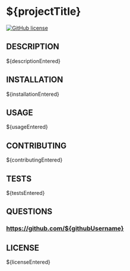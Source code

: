 [comment]: <> (This is a comment, it will not be included)
[comment]: <> (in  the output file unless you use it in)
[comment]: <> (a reference style link.)

# ${projectTitle}
[![GitHub license](https://img.shields.io/github/license/Naereen/StrapDown.js.svg)](https://github.com/Naereen/StrapDown.js/blob/master/LICENSE)
## DESCRIPTION
${descriptionEntered}

## INSTALLATION
${installationEntered}
## USAGE
${usageEntered}
## CONTRIBUTING
${contributingEntered}
## TESTS
${testsEntered}
## QUESTIONS
### https://github.com/${githubUsername}
## LICENSE
${licenseEntered}





